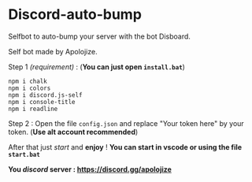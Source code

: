 # Discord-auto-bump
Selfbot to auto-bump your server with the bot Disboard.

Self bot made by Apolojize.

Step 1 _(requirement)_ :
(**You can just open `install.bat`**)
```
npm i chalk
npm i colors
npm i discord.js-self
npm i console-title
npm i readline
```

Step 2 : 
Open the file `config.json` and replace "Your token here" by your token. (**Use alt account recommended**)

After that just _start_ and **enjoy** !
**You can start in vscode or using the file `start.bat`**

**You _discord_ server : https://discord.gg/apolojize**
